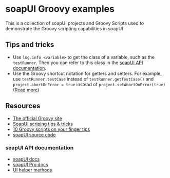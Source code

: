 soapUI Groovy examples
======================

This is a collection of soapUI projects and Groovy Scripts used to demonstrate the Groovy scripting capabilities in soapUI

## Tips and tricks
* Use `log.info <variable>` to get the class of a variable, such as the `testRunner`. Then you can refer to this class in the [soapUI API documentation](https://github.com/SmartBear/soapui-groovy-examples#soapui-api-documentation).
* Use the Groovy shortcut notation for getters and setters. For example, use `testRunner.testCase` instead of `testRunner.getTestCase()` and `project.abortOnError = true` instead of `project.setAbortOnError(true)` ([Read more](http://groovy.codehaus.org/Groovy+style+and+language+feature+guidelines+for+Java+developers))

## Resources
* [The official Groovy site](http://groovy.codehaus.org)
* [SoapUI scriping tips & tricks](http://www.soapui.org/Scripting-Properties/tips-a-tricks.html)
* [10 Groovy scripts on your finger tips](http://learnsoapui.wordpress.com/2011/07/17/10-groovy-scripts-on-your-finger-tips-soapui/)
* [soapUI source code](http://github.com/SmartBear/soapui)

### soapUI API documentation
* [soapUI docs](http://www.soapui.org/apidocs/)
* [soapUI Pro docs](http://www.soapui.org/apidocs/pro)
* [UI helper methods](http://www.soapui.org/apidocs/index.html?com/eviware/soapui/support/UISupport.html)
